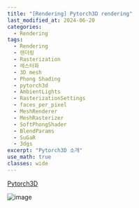 ```yaml
---
title: "[Rendering] Pytorch3D rendering"
last_modified_at: 2024-06-20
categories:
  - Rendering
tags:
  - Rendering
  - 렌더링
  - Rasterization
  - 레스터화
  - 3D mesh
  - Phong Shading
  - pytorch3d
  - AmbientLights
  - RasterizationSettings
  - faces_per_pixel
  - MeshRenderer
  - MeshRasterizer
  - SoftPhongShader
  - BlendParams
  - SuGaR
  - 3dgs
excerpt: "Pytorch3D 소개"
use_math: true
classes: wide
---
```


[Pytorch3D](https://youtu.be/MOBAJb5nJRI?si=uN_ITZQe1Tn4WpVI)

![image](https://github.com/sandokim/sandokim.github.io/assets/74639652/d18471f3-ee79-4fa9-bcc4-17131f75156e)
